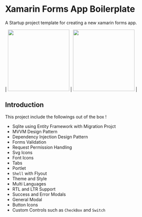 # Xamarin Forms App Boilerplate

A Startup project template for creating a new xamarin forms app.

| <img src="https://balbarakdata.blob.core.windows.net/images/screen2.png" width=200/>  | <img src="https://balbarakdata.blob.core.windows.net/images/screen1.png" width=200/>  |


## Introduction

This project include the followings out of the box !

* Sqlite using Entity Framework with Migration Projct
* MVVM Design Pattern
* Dependency Injection Design Pattern
* Forms Validation
* Request Permission Handling
* Svg Icons
* Font Icons
* Tabs
* Portlet
* `Shell` with Flyout
* Theme and Style
* Multi Languages
* RTL and LTR Support
* Success and Error Modals
* General Modal
* Button Icons
* Custom Controls such as `CheckBox` and `Switch`







